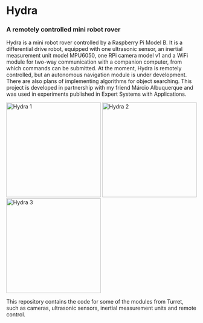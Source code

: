 # Hydra
### A remotely controlled mini robot rover

Hydra is a mini robot rover controlled by a Raspberry Pi Model B. It is a differential drive robot, equipped with one ultrasonic sensor, an inertial measurement unit model MPU6050, one RPi camera model v1 and a WiFi module for two-way communication with a companion computer, from which commands can be submitted. At the moment, Hydra is remotely controlled, but an autonomous navigation module is under development. There are also plans of implementing algorithms for object searching. This project is developed in partnership with my friend Márcio Albuquerque and was used in experiments published in Expert Systems with Applications.

<img src="https://davidborges.xyz/assets/hydra1.jpg" alt="Hydra 1" width="250"/> <img src="https://davidborges.xyz/assets/hydra2.jpg" alt="Hydra 2" width="250"/> <img src="https://davidborges.xyz/assets/hydra3.jpg" alt="Hydra 3" width="250"/>

This repository contains the code for some of the modules from Turret, such as cameras, ultrasonic sensors, inertial measurement units and remote control.
